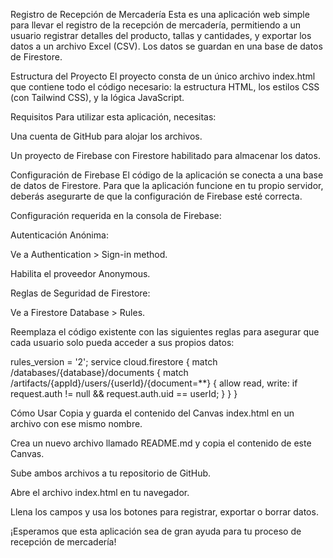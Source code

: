 Registro de Recepción de Mercadería
Esta es una aplicación web simple para llevar el registro de la recepción de mercadería, permitiendo a un usuario registrar detalles del producto, tallas y cantidades, y exportar los datos a un archivo Excel (CSV). Los datos se guardan en una base de datos de Firestore.

Estructura del Proyecto
El proyecto consta de un único archivo index.html que contiene todo el código necesario: la estructura HTML, los estilos CSS (con Tailwind CSS), y la lógica JavaScript.

Requisitos
Para utilizar esta aplicación, necesitas:

Una cuenta de GitHub para alojar los archivos.

Un proyecto de Firebase con Firestore habilitado para almacenar los datos.

Configuración de Firebase
El código de la aplicación se conecta a una base de datos de Firestore. Para que la aplicación funcione en tu propio servidor, deberás asegurarte de que la configuración de Firebase esté correcta.

Configuración requerida en la consola de Firebase:

Autenticación Anónima:

Ve a Authentication > Sign-in method.

Habilita el proveedor Anonymous.

Reglas de Seguridad de Firestore:

Ve a Firestore Database > Rules.

Reemplaza el código existente con las siguientes reglas para asegurar que cada usuario solo pueda acceder a sus propios datos:

rules_version = '2';
service cloud.firestore {
  match /databases/{database}/documents {
    match /artifacts/{appId}/users/{userId}/{document=**} {
      allow read, write: if request.auth != null && request.auth.uid == userId;
    }
  }
}

Cómo Usar
Copia y guarda el contenido del Canvas index.html en un archivo con ese mismo nombre.

Crea un nuevo archivo llamado README.md y copia el contenido de este Canvas.

Sube ambos archivos a tu repositorio de GitHub.

Abre el archivo index.html en tu navegador.

Llena los campos y usa los botones para registrar, exportar o borrar datos.

¡Esperamos que esta aplicación sea de gran ayuda para tu proceso de recepción de mercadería!